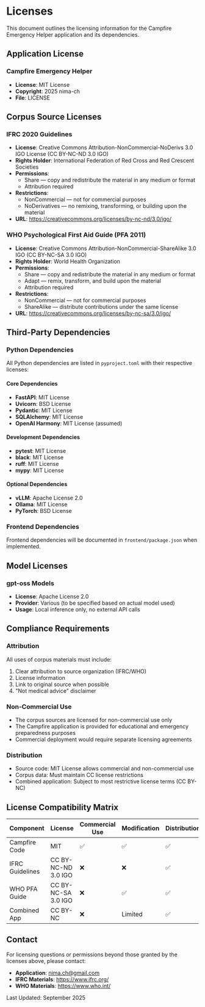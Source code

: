 # Licenses

This document outlines the licensing information for the Campfire Emergency Helper application and its dependencies.

## Application License

### Campfire Emergency Helper
- **License**: MIT License
- **Copyright**: 2025 nima-ch
- **File**: LICENSE

## Corpus Source Licenses

### IFRC 2020 Guidelines
- **License**: Creative Commons Attribution-NonCommercial-NoDerivs 3.0 IGO License (CC BY-NC-ND 3.0 IGO)
- **Rights Holder**: International Federation of Red Cross and Red Crescent Societies
- **Permissions**: 
  - Share — copy and redistribute the material in any medium or format
  - Attribution required
- **Restrictions**:
  - NonCommercial — not for commercial purposes
  - NoDerivatives — no remixing, transforming, or building upon the material
- **URL**: https://creativecommons.org/licenses/by-nc-nd/3.0/igo/

### WHO Psychological First Aid Guide (PFA 2011)
- **License**: Creative Commons Attribution-NonCommercial-ShareAlike 3.0 IGO (CC BY-NC-SA 3.0 IGO)
- **Rights Holder**: World Health Organization
- **Permissions**:
  - Share — copy and redistribute the material in any medium or format
  - Adapt — remix, transform, and build upon the material
  - Attribution required
- **Restrictions**:
  - NonCommercial — not for commercial purposes
  - ShareAlike — distribute contributions under the same license
- **URL**: https://creativecommons.org/licenses/by-nc-sa/3.0/igo/

## Third-Party Dependencies

### Python Dependencies
All Python dependencies are listed in `pyproject.toml` with their respective licenses:

#### Core Dependencies
- **FastAPI**: MIT License
- **Uvicorn**: BSD License
- **Pydantic**: MIT License
- **SQLAlchemy**: MIT License
- **OpenAI Harmony**: MIT License (assumed)

#### Development Dependencies
- **pytest**: MIT License
- **black**: MIT License
- **ruff**: MIT License
- **mypy**: MIT License

#### Optional Dependencies
- **vLLM**: Apache License 2.0
- **Ollama**: MIT License
- **PyTorch**: BSD License

### Frontend Dependencies
Frontend dependencies will be documented in `frontend/package.json` when implemented.

## Model Licenses

### gpt-oss Models
- **License**: Apache License 2.0
- **Provider**: Various (to be specified based on actual model used)
- **Usage**: Local inference only, no external API calls

## Compliance Requirements

### Attribution
All uses of corpus materials must include:
1. Clear attribution to source organization (IFRC/WHO)
2. License information
3. Link to original source when possible
4. "Not medical advice" disclaimer

### Non-Commercial Use
- The corpus sources are licensed for non-commercial use only
- The Campfire application is provided for educational and emergency preparedness purposes
- Commercial deployment would require separate licensing agreements

### Distribution
- Source code: MIT License allows commercial and non-commercial use
- Corpus data: Must maintain CC license restrictions
- Combined application: Subject to most restrictive license terms (CC BY-NC)

## License Compatibility Matrix

| Component | License | Commercial Use | Modification | Distribution |
|-----------|---------|----------------|--------------|--------------|
| Campfire Code | MIT | ✅ | ✅ | ✅ |
| IFRC Guidelines | CC BY-NC-ND 3.0 IGO | ❌ | ❌ | ✅ |
| WHO PFA Guide | CC BY-NC-SA 3.0 IGO | ❌ | ✅ | ✅ |
| Combined App | CC BY-NC | ❌ | Limited | ✅ |

## Contact

For licensing questions or permissions beyond those granted by the licenses above, please contact:
- **Application**: nima.ch@gmail.com
- **IFRC Materials**: https://www.ifrc.org/
- **WHO Materials**: https://www.who.int/

Last Updated: September 2025